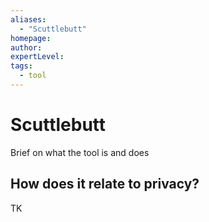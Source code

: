 ```yaml
---
aliases:
  - "Scuttlebutt"
homepage: 
author: 
expertLevel: 
tags:
  - tool
---
```

# Scuttlebutt

Brief on what the tool is and does 

## How does it relate to privacy?

TK 

